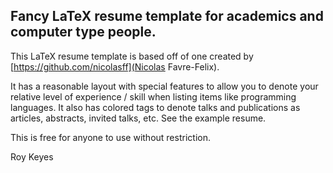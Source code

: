 ## Fancy LaTeX resume template for academics and computer type people.

This LaTeX resume template is based off of one created by [https://github.com/nicolasff](Nicolas Favre-Felix).

It has a reasonable layout with special features to allow you to denote your relative level of experience / skill when listing items like programming languages. It also has colored tags to denote talks and publications as articles, abstracts, invited talks, etc. See the example resume.

This is free for anyone to use without restriction.

Roy Keyes
